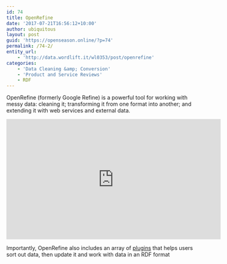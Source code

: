 ```yaml
---
id: 74
title: OpenRefine
date: '2017-07-21T16:56:12+10:00'
author: ubiquitous
layout: post
guid: 'https://openseason.online/?p=74'
permalink: /74-2/
entity_url:
    - 'http://data.wordlift.it/wl0353/post/openrefine'
categories:
    - 'Data Cleaning &amp; Conversion'
    - 'Product and Service Reviews'
    - RDF
---
```


OpenRefine (formerly Google Refine) is a powerful tool for working with messy data: cleaning it; transforming it from one format into another; and extending it with web services and external data.

<iframe allowfullscreen="allowfullscreen" frameborder="0" height="315" loading="lazy" src="https://www.youtube.com/embed/videoseries?list=PL737054C67FCC0741" width="560"></iframe>

Importantly, OpenRefine also includes an array of [plugins](http://openrefine.org/download.html) that helps users sort out data, then update it and work with data in an RDF format